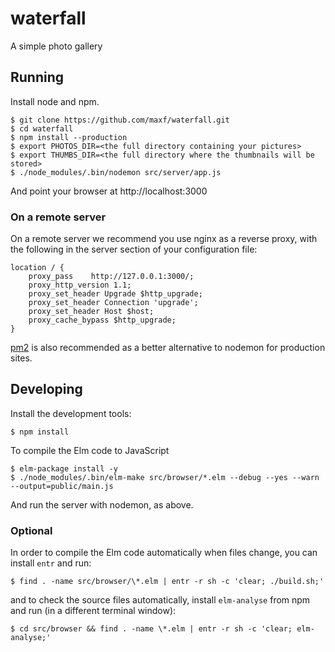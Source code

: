 # waterfall
A simple photo gallery


## Running

Install node and npm.

```
$ git clone https://github.com/maxf/waterfall.git
$ cd waterfall
$ npm install --production
$ export PHOTOS_DIR=<the full directory containing your pictures>
$ export THUMBS_DIR=<the full directory where the thumbnails will be stored>
$ ./node_modules/.bin/nodemon src/server/app.js
```

And point your browser at http://localhost:3000

### On a remote server

On a remote server we recommend you use nginx as a reverse proxy, with the
following in the server section of your configuration file:

```
location / {
    proxy_pass    http://127.0.0.1:3000/;
    proxy_http_version 1.1;
    proxy_set_header Upgrade $http_upgrade;
    proxy_set_header Connection 'upgrade';
    proxy_set_header Host $host;
    proxy_cache_bypass $http_upgrade;
}
```

[pm2](http://pm2.keymetrics.io/) is also recommended as a better alternative to
nodemon for production sites.

## Developing

Install the development tools:

```
$ npm install
```

To compile the Elm code to JavaScript

```
$ elm-package install -y
$ ./node_modules/.bin/elm-make src/browser/*.elm --debug --yes --warn --output=public/main.js
```

And run the server with nodemon, as above.

### Optional

In order to compile the Elm code automatically when files change, you can install `entr` and run:

```
$ find . -name src/browser/\*.elm | entr -r sh -c 'clear; ./build.sh;'
```

and to check the source files automatically, install `elm-analyse` from npm and run (in a different terminal window):

```
$ cd src/browser && find . -name \*.elm | entr -r sh -c 'clear; elm-analyse;'
```
